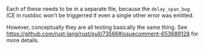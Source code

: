 Each of these needs to be in a separate file,
because the `delay_span_bug` ICE in rustdoc won't be triggerred
if even a single other error was emitted.

However, conceptually they are all testing basically the same thing.
See https://github.com/rust-lang/rust/pull/73566#issuecomment-653689128
for more details.
